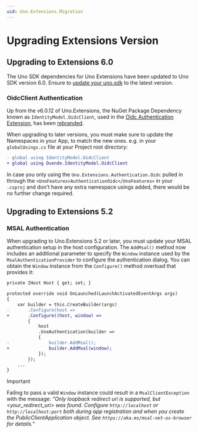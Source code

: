 ```yaml
---
uid: Uno.Extensions.Migration
---
```


# Upgrading Extensions Version

## Upgrading to Extensions 6.0

The Uno SDK dependencies for Uno Extensions have been updated to Uno SDK version 6.0. Ensure to [update your uno.sdk](xref:Uno.Development.UpgradeUnoNuget) to the latest version.

### OidcClient Authentication

Up from the v6.0.12 of Uno.Extensions, the NuGet Package Dependency known as `IdentityModel.OidcClient`, used in the [Oidc Authentication Extension](xref:Uno.Extensions.Authentication.HowToOidcAuthentication), has been [rebranded](https://github.com/DuendeSoftware/foss/blob/main/README.md#relationship-to-identitymodel).

When upgrading to later versions, you must make sure to update the Namespaces in your App, to match the new ones. e.g. in your `globalUsings.cs` file at your Project root directory:

```diff
- global using IdentityModel.OidcClient
+ global using Duende.IdentityModel.OidcClient
```

In case you only using the `Uno.Extensions.Authentication.Oidc` pulled in through the `<UnoFeatures>AuthenticationOidc</UnoFeatures>` in your `.csproj` and don't have any extra namespace usings added, there would be no further change required.


## Upgrading to Extensions 5.2

### MSAL Authentication

When upgrading to Uno.Extensions 5.2 or later, you must update your MSAL authentication setup in the host configuration. The `AddMsal()` method now includes an additional parameter to specify the `Window` instance used by the `MsalAuthenticationProvider` to configure the authentication dialog. You can obtain the `Window` instance from the `Configure()` method overload that provides it:

```diff
private IHost Host { get; set; }

protected override void OnLaunched(LaunchActivatedEventArgs args)
{
    var builder = this.CreateBuilder(args)
-       .Configure(host =>
+       .Configure((host, window) =>
        {
            host
            .UseAuthentication(builder =>
            {
-               builder.AddMsal();
+               builder.AddMsal(window);
            });
        });
    ...
}
```

> [!IMPORTANT]
> Failing to pass a valid `Window` instance could result in a `MsalClientException` with the message:
> *"Only loopback redirect uri is supported, but <your_redirect_uri> was found. Configure `http://localhost` or `http://localhost:port` both during app registration and when you create the PublicClientApplication object. See `https://aka.ms/msal-net-os-browser` for details."*

